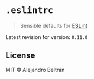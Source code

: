 # `.eslintrc`

> Sensible defaults for [ESLint](https://github.com/eslint/eslint)

Latest revision for version: `0.11.0`

## License

MIT © Alejandro Beltrán
